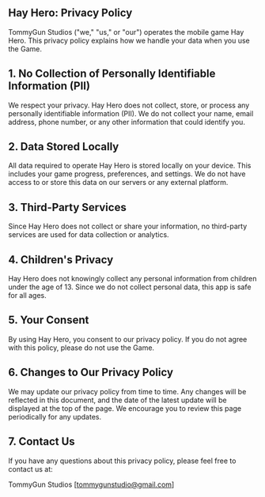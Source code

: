 ## Hay Hero: Privacy Policy

TommyGun Studios ("we," "us," or "our") operates the mobile game Hay Hero. This privacy policy explains how we handle your data when you use the Game.

## 1. No Collection of Personally Identifiable Information (PII)
We respect your privacy. Hay Hero does not collect, store, or process any personally identifiable information (PII). We do not collect your name, email address, phone number, or any other information that could identify you.

## 2. Data Stored Locally
All data required to operate Hay Hero is stored locally on your device. This includes your game progress, preferences, and settings. We do not have access to or store this data on our servers or any external platform.

## 3. Third-Party Services
Since Hay Hero does not collect or share your information, no third-party services are used for data collection or analytics.

## 4. Children's Privacy
Hay Hero does not knowingly collect any personal information from children under the age of 13. Since we do not collect personal data, this app is safe for all ages.

## 5. Your Consent
By using Hay Hero, you consent to our privacy policy. If you do not agree with this policy, please do not use the Game.

## 6. Changes to Our Privacy Policy
We may update our privacy policy from time to time. Any changes will be reflected in this document, and the date of the latest update will be displayed at the top of the page. We encourage you to review this page periodically for any updates.

## 7. Contact Us
If you have any questions about this privacy policy, please feel free to contact us at:

TommyGun Studios
[tommygunstudio@gmail.com]

